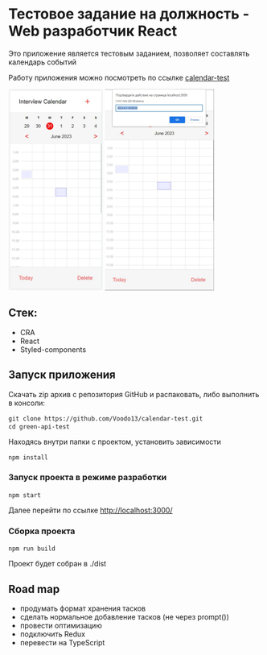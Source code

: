 # Тестовое задание на должность - Web разработчик React

Это приложение является тестовым заданием, позволяет составлять календарь событий

Работу приложения можно посмотреть по ссылке [calendar-test](https://voodo13.github.io/calendar-test-dist/)

<img src="screen.jpg" alt="drawing" height="400"/>
<img src="screen-2.jpg" alt="drawing" height="400"/>

## Стек:
- CRA
- React
- Styled-components


## Запуск приложения
Скачать zip архив с репозитория GitHub и распаковать, либо выполнить в консоли:
```
git clone https://github.com/Voodo13/calendar-test.git
cd green-api-test
```
Находясь внутри папки с проектом, установить зависимости
```
npm install
```

### Запуск проекта в режиме разработки
```
npm start
```
Далее перейти по ссылке [http://localhost:3000/](http://localhost:3000/)

### Сборка проекта
```
npm run build
```
Проект будет собран в ./dist



## Road map
- продумать формат хранения тасков
- сделать нормальное добавление тасков (не через prompt())
- провести оптимизацию
- подключить Redux
- перевести на TypeScript

